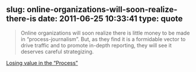 slug: online-organizations-will-soon-realize-there-is
date: 2011-06-25 10:33:41
type: quote
---

> Online organizations will soon realize there is little money to be made in “process-journalism”. But, as they find it is a formidable vector to drive traffic and to promote in-depth reporting, they will see it deserves careful strategizing.

[Losing value in the “Process”](http://www.mondaynote.com/2011/06/19/losing-value-in-the-process/?utm_source=feedburner&utm_medium=feed&utm_campaign=Feed%3A+monday-note+%28Monday+Note%29)
